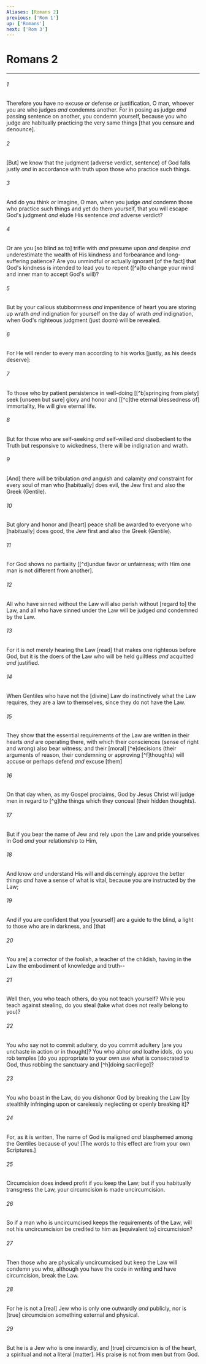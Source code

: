 ```yaml
---
Aliases: [Romans 2]
previous: ['Rom 1']
up: ['Romans']
next: ['Rom 3']
---
```

# Romans 2

***














###### 1 






Therefore you have no excuse _or_ defense _or_ justification, O man, whoever you are who judges _and_ condemns another. For in posing as judge _and_ passing sentence on another, you condemn yourself, because you who judge are habitually practicing the very same things [that you censure and denounce]. 













###### 2 






[But] we know that the judgment (adverse verdict, sentence) of God falls justly _and_ in accordance with truth upon those who practice such things. 













###### 3 






And do you think _or_ imagine, O man, when you judge _and_ condemn those who practice such things and yet do them yourself, that you will escape God's judgment _and_ elude His sentence _and_ adverse verdict? 













###### 4 






Or are you [so blind as to] trifle with _and_ presume upon _and_ despise _and_ underestimate the wealth of His kindness and forbearance and long-suffering patience? Are you unmindful _or_ actually ignorant [of the fact] that God's kindness is intended to lead you to repent ([^a]to change your mind and inner man to accept God's will)? 













###### 5 






But by your callous stubbornness _and_ impenitence of heart you are storing up wrath _and_ indignation for yourself on the day of wrath _and_ indignation, when God's righteous judgment (just doom) will be revealed. 













###### 6 






For He will render to every man according to his works [justly, as his deeds deserve]: 













###### 7 






To those who by patient persistence in well-doing [[^b]springing from piety] seek [unseen but sure] glory and honor and [[^c]the eternal blessedness of] immortality, He will give eternal life. 













###### 8 






But for those who are self-seeking _and_ self-willed _and_ disobedient to the Truth but responsive to wickedness, there will be indignation and wrath. 













###### 9 






[And] there will be tribulation _and_ anguish and calamity _and_ constraint for every soul of man who [habitually] does evil, the Jew first and also the Greek (Gentile). 













###### 10 






But glory and honor and [heart] peace shall be awarded to everyone who [habitually] does good, the Jew first and also the Greek (Gentile). 













###### 11 






For God shows no partiality [[^d]undue favor or unfairness; with Him one man is not different from another]. 













###### 12 






All who have sinned without the Law will also perish without [regard to] the Law, and all who have sinned under the Law will be judged _and_ condemned by the Law. 













###### 13 






For it is not merely hearing the Law [read] that makes one righteous before God, but it is the doers of the Law who will be held guiltless _and_ acquitted _and_ justified. 













###### 14 






When Gentiles who have not the [divine] Law do instinctively what the Law requires, they are a law to themselves, since they do not have the Law. 













###### 15 






They show that the essential requirements of the Law are written in their hearts _and_ are operating there, with which their consciences (sense of right and wrong) also bear witness; and their [moral] [^e]decisions (their arguments of reason, their condemning or approving [^f]thoughts) will accuse or perhaps defend _and_ excuse [them] 













###### 16 






On that day when, as my Gospel proclaims, God by Jesus Christ will judge men in regard to [^g]the things which they conceal (their hidden thoughts). 













###### 17 






But if you bear the name of Jew and rely upon the Law and pride yourselves in God _and_ your relationship to Him, 













###### 18 






And know _and_ understand His will and discerningly approve the better things _and_ have a sense of what is vital, because you are instructed by the Law; 













###### 19 






And if you are confident that you [yourself] are a guide to the blind, a light to those who are in darkness, and [that 













###### 20 






You are] a corrector of the foolish, a teacher of the childish, having in the Law the embodiment of knowledge and truth-- 













###### 21 






Well then, you who teach others, do you not teach yourself? While you teach against stealing, do you steal (take what does not really belong to you)? 













###### 22 






You who say not to commit adultery, do you commit adultery [are you unchaste in action or in thought]? You who abhor _and_ loathe idols, do you rob temples [do you appropriate to your own use what is consecrated to God, thus robbing the sanctuary and [^h]doing sacrilege]? 













###### 23 






You who boast in the Law, do you dishonor God by breaking the Law [by stealthily infringing upon or carelessly neglecting or openly breaking it]? 













###### 24 






For, as it is written, The name of God is maligned _and_ blasphemed among the Gentiles because of you! [The words to this effect are from your own Scriptures.] 













###### 25 






Circumcision does indeed profit if you keep the Law; but if you habitually transgress the Law, your circumcision is made uncircumcision. 













###### 26 






So if a man who is uncircumcised keeps the requirements of the Law, will not his uncircumcision be credited to him as [equivalent to] circumcision? 













###### 27 






Then those who are physically uncircumcised but keep the Law will condemn you who, although you have the code in writing and have circumcision, break the Law. 













###### 28 






For he is not a [real] Jew who is only one outwardly _and_ publicly, nor is [true] circumcision something external and physical. 













###### 29 






But he is a Jew who is one inwardly, and [true] circumcision is of the heart, a spiritual and not a literal [matter]. His praise is not from men but from God.
